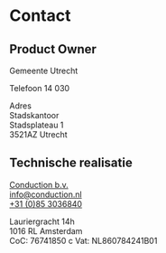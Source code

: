   
# Contact
## Product Owner
Gemeente Utrecht

Telefoon 14 030

Adres  
Stadskantoor  
Stadsplateau 1  
3521AZ Utrecht
## Technische realisatie
[Conduction b.v.]( https://www.conduction.nl/)  
[info@conduction.nl](mailto:info@conduction.nl)  
[+31 (0)85 3036840](tel:+31(0)853036840)  

Lauriergracht 14h  
1016 RL Amsterdam  
CoC: 76741850  c
Vat: NL860784241B01